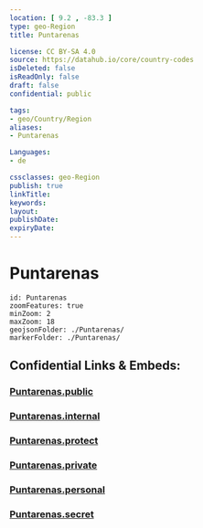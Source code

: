 ```yaml
---
location: [ 9.2 , -83.3 ] 
type: geo-Region
title: Puntarenas

license: CC BY-SA 4.0
source: https://datahub.io/core/country-codes
isDeleted: false
isReadOnly: false
draft: false
confidential: public

tags:
- geo/Country/Region
aliases:
- Puntarenas

Languages:
- de

cssclasses: geo-Region
publish: true
linkTitle: 
keywords: 
layout: 
publishDate: 
expiryDate: 
---
```


# Puntarenas

```leaflet
id: Puntarenas
zoomFeatures: true 
minZoom: 2 
maxZoom: 18
geojsonFolder: ./Puntarenas/
markerFolder: ./Puntarenas/
```


## Confidential Links & Embeds: 

### [Puntarenas.public](/_public/\Earth\Continent\America~Central\Costa_Rica\provinces~Costa_RicaPuntarenas.public.md) 

### [Puntarenas.internal](/_internal/\Earth\Continent\America~Central\Costa_Rica\provinces~Costa_RicaPuntarenas.internal.md) 

### [Puntarenas.protect](/_protect/\Earth\Continent\America~Central\Costa_Rica\provinces~Costa_RicaPuntarenas.protect.md) 

### [Puntarenas.private](/_private/\Earth\Continent\America~Central\Costa_Rica\provinces~Costa_RicaPuntarenas.private.md) 

### [Puntarenas.personal](/_personal/\Earth\Continent\America~Central\Costa_Rica\provinces~Costa_RicaPuntarenas.personal.md) 

### [Puntarenas.secret](/_secret/\Earth\Continent\America~Central\Costa_Rica\provinces~Costa_RicaPuntarenas.secret.md)

